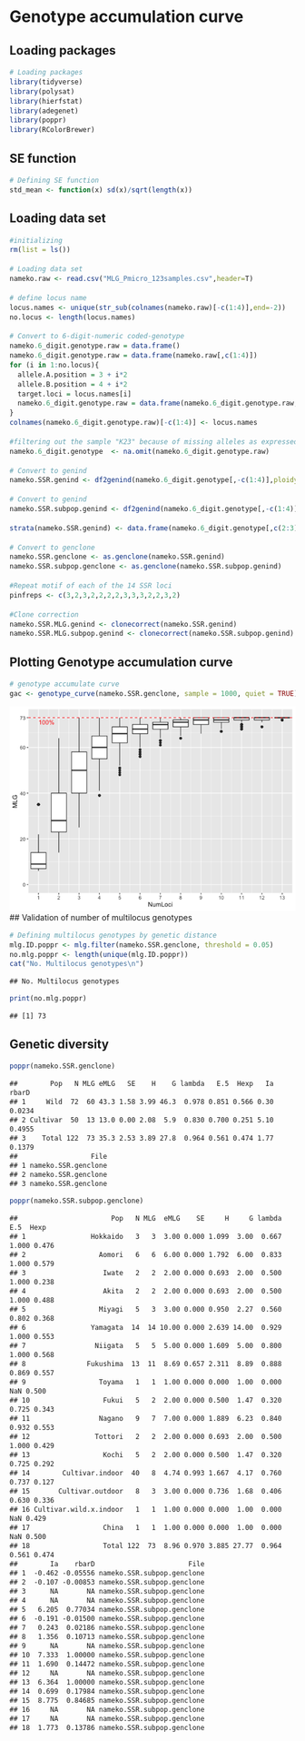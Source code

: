 # Genotype accumulation curve

## Loading packages

``` r
# Loading packages
library(tidyverse)
library(polysat)
library(hierfstat)
library(adegenet)
library(poppr)
library(RColorBrewer)
```

## SE function

``` r
# Defining SE function
std_mean <- function(x) sd(x)/sqrt(length(x))
```

## Loading data set

``` r
#initializing
rm(list = ls())

# Loading data set
nameko.raw <- read.csv("MLG_Pmicro_123samples.csv",header=T)

# define locus name
locus.names <- unique(str_sub(colnames(nameko.raw)[-c(1:4)],end=-2))
no.locus <- length(locus.names)

# Convert to 6-digit-numeric coded-genotype
nameko.6_digit.genotype.raw = data.frame()
nameko.6_digit.genotype.raw = data.frame(nameko.raw[,c(1:4)])
for (i in 1:no.locus){
  allele.A.position = 3 + i*2
  allele.B.position = 4 + i*2
  target.loci = locus.names[i]
  nameko.6_digit.genotype.raw = data.frame(nameko.6_digit.genotype.raw, target.loci = paste(formatC(nameko.raw[,allele.A.position],width=3, flag="0"),formatC(nameko.raw[,allele.B.position],width=3, flag="0"),sep=""))
}
colnames(nameko.6_digit.genotype.raw)[-c(1:4)] <- locus.names

#filtering out the sample "K23" because of missing alleles as expressed "NA"
nameko.6_digit.genotype  <- na.omit(nameko.6_digit.genotype.raw)

# Convert to genind
nameko.SSR.genind <- df2genind(nameko.6_digit.genotype[,-c(1:4)],ploidy=2,ncode=3,ind.name=nameko.6_digit.genotype$ID,pop=nameko.6_digit.genotype$Pop)

# Convert to genind
nameko.SSR.subpop.genind <- df2genind(nameko.6_digit.genotype[,-c(1:4)],ploidy=2,ncode=3,ind.name=nameko.6_digit.genotype$ID,pop=nameko.6_digit.genotype$Subpop)

strata(nameko.SSR.genind) <- data.frame(nameko.6_digit.genotype[,c(2:3)])

# Convert to genclone
nameko.SSR.genclone <- as.genclone(nameko.SSR.genind)
nameko.SSR.subpop.genclone <- as.genclone(nameko.SSR.subpop.genind)

#Repeat motif of each of the 14 SSR loci
pinfreps <- c(3,2,3,2,2,2,2,3,3,3,2,2,3,2)

#Clone correction
nameko.SSR.MLG.genind <- clonecorrect(nameko.SSR.genind)
nameko.SSR.MLG.subpop.genind <- clonecorrect(nameko.SSR.subpop.genind)
```

## Plotting Genotype accumulation curve

``` r
# genotype accumulate curve
gac <- genotype_curve(nameko.SSR.genclone, sample = 1000, quiet = TRUE)
```

![](GenotypeAccum_files/figure-markdown_github/unnamed-chunk-4-1.png) ##
Validation of number of multilocus genotypes

``` r
# Defining multilocus genotypes by genetic distance
mlg.ID.poppr <- mlg.filter(nameko.SSR.genclone, threshold = 0.05)
no.mlg.poppr <- length(unique(mlg.ID.poppr))
cat("No. Multilocus genotypes\n")
```

    ## No. Multilocus genotypes

``` r
print(no.mlg.poppr)
```

    ## [1] 73

## Genetic diversity

``` r
poppr(nameko.SSR.genclone)
```

    ##        Pop   N MLG eMLG   SE    H    G lambda   E.5  Hexp   Ia  rbarD
    ## 1     Wild  72  60 43.3 1.58 3.99 46.3  0.978 0.851 0.566 0.30 0.0234
    ## 2 Cultivar  50  13 13.0 0.00 2.08  5.9  0.830 0.700 0.251 5.10 0.4955
    ## 3    Total 122  73 35.3 2.53 3.89 27.8  0.964 0.561 0.474 1.77 0.1379
    ##                  File
    ## 1 nameko.SSR.genclone
    ## 2 nameko.SSR.genclone
    ## 3 nameko.SSR.genclone

``` r
poppr(nameko.SSR.subpop.genclone)
```

    ##                       Pop   N MLG  eMLG    SE     H     G lambda   E.5  Hexp
    ## 1                Hokkaido   3   3  3.00 0.000 1.099  3.00  0.667 1.000 0.476
    ## 2                  Aomori   6   6  6.00 0.000 1.792  6.00  0.833 1.000 0.579
    ## 3                   Iwate   2   2  2.00 0.000 0.693  2.00  0.500 1.000 0.238
    ## 4                   Akita   2   2  2.00 0.000 0.693  2.00  0.500 1.000 0.488
    ## 5                  Miyagi   5   3  3.00 0.000 0.950  2.27  0.560 0.802 0.368
    ## 6                Yamagata  14  14 10.00 0.000 2.639 14.00  0.929 1.000 0.553
    ## 7                 Niigata   5   5  5.00 0.000 1.609  5.00  0.800 1.000 0.568
    ## 8               Fukushima  13  11  8.69 0.657 2.311  8.89  0.888 0.869 0.557
    ## 9                  Toyama   1   1  1.00 0.000 0.000  1.00  0.000   NaN 0.500
    ## 10                  Fukui   5   2  2.00 0.000 0.500  1.47  0.320 0.725 0.343
    ## 11                 Nagano   9   7  7.00 0.000 1.889  6.23  0.840 0.932 0.553
    ## 12                Tottori   2   2  2.00 0.000 0.693  2.00  0.500 1.000 0.429
    ## 13                  Kochi   5   2  2.00 0.000 0.500  1.47  0.320 0.725 0.292
    ## 14        Cultivar.indoor  40   8  4.74 0.993 1.667  4.17  0.760 0.737 0.127
    ## 15       Cultivar.outdoor   8   3  3.00 0.000 0.736  1.68  0.406 0.630 0.336
    ## 16 Cultivar.wild.x.indoor   1   1  1.00 0.000 0.000  1.00  0.000   NaN 0.429
    ## 17                  China   1   1  1.00 0.000 0.000  1.00  0.000   NaN 0.500
    ## 18                  Total 122  73  8.96 0.970 3.885 27.77  0.964 0.561 0.474
    ##        Ia    rbarD                       File
    ## 1  -0.462 -0.05556 nameko.SSR.subpop.genclone
    ## 2  -0.107 -0.00853 nameko.SSR.subpop.genclone
    ## 3      NA       NA nameko.SSR.subpop.genclone
    ## 4      NA       NA nameko.SSR.subpop.genclone
    ## 5   6.205  0.77034 nameko.SSR.subpop.genclone
    ## 6  -0.191 -0.01500 nameko.SSR.subpop.genclone
    ## 7   0.243  0.02186 nameko.SSR.subpop.genclone
    ## 8   1.356  0.10713 nameko.SSR.subpop.genclone
    ## 9      NA       NA nameko.SSR.subpop.genclone
    ## 10  7.333  1.00000 nameko.SSR.subpop.genclone
    ## 11  1.690  0.14472 nameko.SSR.subpop.genclone
    ## 12     NA       NA nameko.SSR.subpop.genclone
    ## 13  6.364  1.00000 nameko.SSR.subpop.genclone
    ## 14  0.699  0.17984 nameko.SSR.subpop.genclone
    ## 15  8.775  0.84685 nameko.SSR.subpop.genclone
    ## 16     NA       NA nameko.SSR.subpop.genclone
    ## 17     NA       NA nameko.SSR.subpop.genclone
    ## 18  1.773  0.13786 nameko.SSR.subpop.genclone
